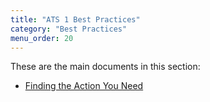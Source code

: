 ```yaml
---
title: "ATS 1 Best Practices"
category: "Best Practices"
menu_order: 20
---
```


These are the main documents in this section:

* [Finding the Action You Need](bp1-finding-the-action-you-need)
